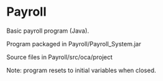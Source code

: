 # Payroll
Basic payroll program (Java).

Program packaged in Payroll/Payroll_System.jar

Source files in Payroll/src/oca/project

Note: program resets to initial variables when closed.
